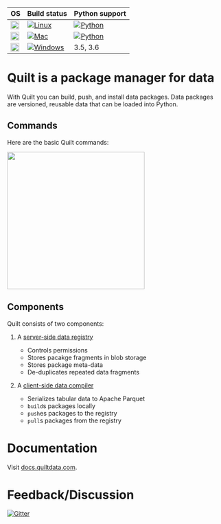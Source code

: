 | OS | Build status | Python support |
|----|--------------|----------------|
| <img height="20" src="http://icons.iconarchive.com/icons/dakirby309/simply-styled/256/OS-Linux-icon.png"> | [![Linux](https://travis-ci.org/quiltdata/quilt-compiler.svg?branch=master)](https://travis-ci.org/quiltdata/quilt-compiler/branches) | [![Python](https://img.shields.io/pypi/pyversions/quilt.svg)](https://pypi.python.org/pypi/quilt) |
| <img height="20" src="http://icons.iconarchive.com/icons/icons8/windows-8/128/Systems-Mac-Os-icon.png"> | [![Mac](https://img.shields.io/circleci/project/github/quiltdata/quilt-compiler/master.svg)](https://circleci.com/gh/quiltdata/quilt-compiler/tree/master) | [![Python](https://img.shields.io/pypi/pyversions/quilt.svg)](https://pypi.python.org/pypi/quilt) |
| <img height="20" src="http://icons.iconarchive.com/icons/dakirby309/windows-8-metro/128/Folders-OS-Windows-8-Metro-icon.png"> | [![Windows](https://img.shields.io/appveyor/ci/quiltdata/quilt-compiler/master.svg)](https://ci.appveyor.com/project/quiltdata/quilt-compiler/branch/master) | 3.5, 3.6 |

# Quilt is a package manager for data

With Quilt you can build, push, and install data packages. Data packages are versioned, reusable data that can be  loaded into Python.

## Commands

Here are the basic Quilt commands:

<img width="320" src="https://github.com/quiltdata/resources/blob/955656180ef6398a2729c7ebc28e5dc708f26bd3/img/big-picture.png?raw=true" />

## Components

Quilt consists of two components:

1. A [server-side data registry](registry)
    - Controls permissions
    - Stores pacakge fragments in blob storage
    - Stores package meta-data
    - De-duplicates repeated data fragments
    
2. A [client-side data compiler](compiler)
    - Serializes tabular data to Apache Parquet
    - `build`s packages locally
    - `push`es packages to the registry
    - `pull`s packages from the registry

# Documentation

Visit [docs.quiltdata.com](https://docs.quiltdata.com/).

# Feedback/Discussion

[![Gitter](https://img.shields.io/gitter/room/nwjs/nw.js.svg)](https://gitter.im/quilt-data/Lobby)
